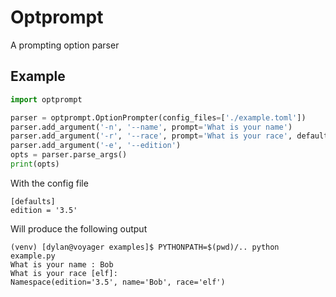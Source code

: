 # Optprompt
A prompting option parser

## Example

```python
import optprompt

parser = optprompt.OptionPrompter(config_files=['./example.toml'])
parser.add_argument('-n', '--name', prompt='What is your name')
parser.add_argument('-r', '--race', prompt='What is your race', default='elf')
parser.add_argument('-e', '--edition')
opts = parser.parse_args()
print(opts)
```

With the config file

```
[defaults]
edition = '3.5'
```

Will produce the following output

```
(venv) [dylan@voyager examples]$ PYTHONPATH=$(pwd)/.. python example.py
What is your name : Bob
What is your race [elf]:
Namespace(edition='3.5', name='Bob', race='elf')
```
